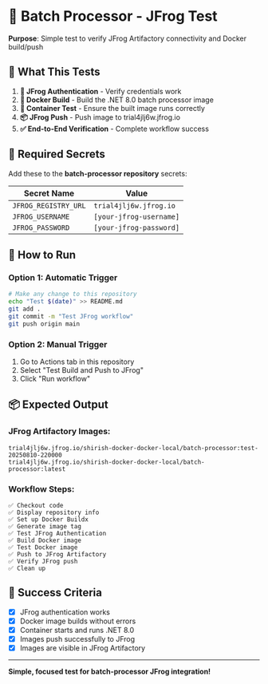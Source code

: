 # 🧪 Batch Processor - JFrog Test

**Purpose**: Simple test to verify JFrog Artifactory connectivity and Docker build/push

## 🎯 **What This Tests**

1. **🔐 JFrog Authentication** - Verify credentials work
2. **🐳 Docker Build** - Build the .NET 8.0 batch processor image  
3. **🧪 Container Test** - Ensure the built image runs correctly
4. **📦 JFrog Push** - Push image to trial4jlj6w.jfrog.io
5. **✅ End-to-End Verification** - Complete workflow success

## 🔑 **Required Secrets**

Add these to the **batch-processor repository** secrets:

| Secret Name | Value |
|-------------|-------|
| `JFROG_REGISTRY_URL` | `trial4jlj6w.jfrog.io` |
| `JFROG_USERNAME` | `[your-jfrog-username]` |
| `JFROG_PASSWORD` | `[your-jfrog-password]` |

## 🚀 **How to Run**

### **Option 1: Automatic Trigger**
```bash
# Make any change to this repository
echo "Test $(date)" >> README.md
git add .
git commit -m "Test JFrog workflow"
git push origin main
```

### **Option 2: Manual Trigger**
1. Go to Actions tab in this repository
2. Select "Test Build and Push to JFrog"
3. Click "Run workflow"

## 📦 **Expected Output**

### **JFrog Artifactory Images:**
```
trial4jlj6w.jfrog.io/shirish-docker-docker-local/batch-processor:test-20250810-220000
trial4jlj6w.jfrog.io/shirish-docker-docker-local/batch-processor:latest
```

### **Workflow Steps:**
```
✅ Checkout code
✅ Display repository info
✅ Set up Docker Buildx
✅ Generate image tag
✅ Test JFrog Authentication
✅ Build Docker image
✅ Test Docker image
✅ Push to JFrog Artifactory
✅ Verify JFrog push
✅ Clean up
```

## 🎯 **Success Criteria**

- [x] JFrog authentication works
- [x] Docker image builds without errors
- [x] Container starts and runs .NET 8.0
- [x] Images push successfully to JFrog
- [x] Images are visible in JFrog Artifactory

---

**Simple, focused test for batch-processor JFrog integration!**
